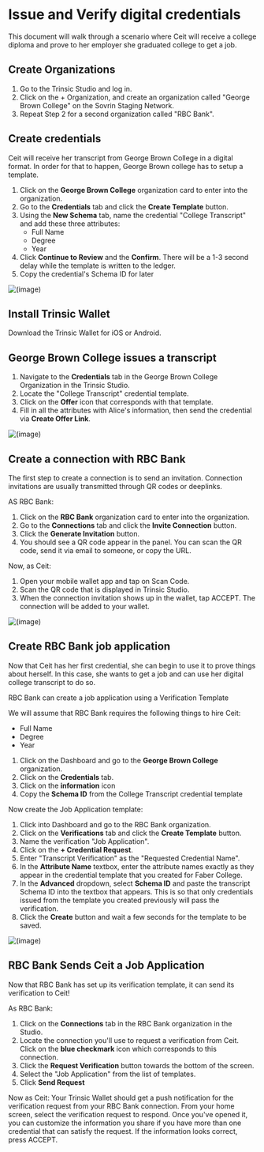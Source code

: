 # Issue and Verify digital credentials
This document will walk through a scenario where Ceit will receive a college diploma and prove to her employer she graduated college to get a job.


## Create Organizations

1. Go to the Trinsic Studio and log in.
2. Click on the + Organization, and create an organization called "George Brown College" on the Sovrin Staging Network.
3. Repeat Step 2 for a second organization called "RBC Bank".

## Create credentials
Ceit will receive her transcript from George Brown College in a digital format. In order for that to happen, George Brown college has to setup a template. 

1. Click on the **George Brown College** organization card to enter into the organization. 
2. Go to the **Credentials** tab and click the **Create Template** button. 
3. Using the **New Schema** tab, name the credential "College Transcript" and add these three attributes:
    - Full Name
    - Degree
    - Year
4. Click **Continue to Review** and the **Confirm**. There will be a 1-3 second delay while the template is written to the ledger.
5. Copy the credential's Schema ID for later

![(image)](https://i.postimg.cc/DZHSsTW1/3.jpg)

## Install Trinsic Wallet
Download the Trinsic Wallet for iOS or Android.

## George Brown College issues a transcript

1. Navigate to the **Credentials** tab in the George Brown College Organization in the Trinsic Studio.
2. Locate the "College Transcript" credential template.
3. Click on the **Offer** icon that corresponds with that template.
4. Fill in all the attributes with Alice's information, then send the credential via **Create Offer Link**.

![(image)](https://i.postimg.cc/vTwQbHg2/4.jpg)

## Create a connection with RBC Bank

The first step to create a connection is to send an invitation. Connection invitations are usually transmitted through QR codes or deeplinks.

AS RBC Bank:
1. Click on the **RBC Bank** organization card to enter into the organization. 
2. Go to the **Connections** tab and click the **Invite Connection** button. 
3. Click the **Generate Invitation** button.
4. You should see a QR code appear in the panel. You can scan the QR code, send it via email to someone, or copy the URL.

Now, as Ceit:
1. Open your mobile wallet app and tap on Scan Code.
2. Scan the QR code that is displayed in Trinsic Studio.
3. When the connection invitation shows up in the wallet, tap ACCEPT.
The connection will be added to your wallet.

![(image)](https://i.postimg.cc/KzrW3ZpH/6.jpg)

## Create RBC Bank job application
Now that Ceit has her first credential, she can begin to use it to prove things about herself. In this case, she wants to get a job and can use her digital college transcript to do so.

RBC Bank can create a job application using a Verification Template

We will assume that RBC Bank requires the following things to hire Ceit:
- Full Name
- Degree
- Year


1. Click on the Dashboard and go to the **George Brown College** organization. 
2. Click on the **Credentials** tab.
3. Click on the **information** icon
4. Copy the **Schema ID** from the College Transcript credential template

Now create the Job Application template:

1. Click into Dashboard and go to the RBC Bank organization.
2. Click on the **Verifications** tab and click the **Create Template** button. 
2. Name the verification "Job Application".
3. Click on the **+ Credential Request**.
4. Enter "Transcript Verification" as the "Requested Credential Name".
5. In the **Attribute Name** textbox, enter the attribute names exactly as they appear in the credential template that you created for Faber College.
6. In the **Advanced** dropdown, select **Schema ID** and paste the transcript Schema ID into the textbox that appears. This is so that only credentials issued from the template you created previously will pass the verification. 
7. Click the **Create** button and wait a few seconds for the template to be saved.

![(image)](https://i.postimg.cc/26mcDsjF/8.jpg)

## RBC Bank Sends Ceit a Job Application
Now that RBC Bank has set up its verification template, it can send its verification to Ceit!

As RBC Bank:
1. Click on the **Connections** tab in the RBC Bank organization in the Studio.
2. Locate the connection you'll use to request a verification from Ceit. Click on the **blue checkmark** icon which corresponds to this connection.
3. Click the **Request Verification** button towards the bottom of the screen.
4. Select the "Job Application" from the list of templates.
5. Click **Send Request**

Now as Ceit:
Your Trinsic Wallet should get a push notification for the verification request from your RBC Bank connection.
From your home screen, select the verification request to respond. Once you've opened it, you can customize the information you share if you have more than one credential that can satisfy the request.
If the information looks correct, press ACCEPT.
